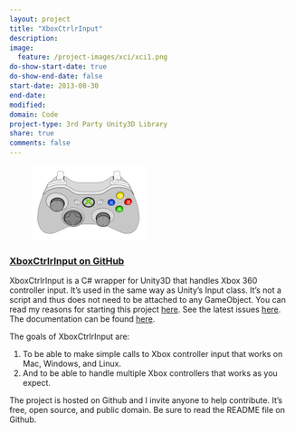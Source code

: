 ```yaml
---
layout: project
title: "XboxCtrlrInput"
description:
image:
  feature: /project-images/xci/xci1.png
do-show-start-date: true
do-show-end-date: false
start-date: 2013-08-30
end-date:
modified:
domain: Code
project-type: 3rd Party Unity3D Library
share: true
comments: false
---
```


<figure>
	<img src="/_images/project-images/xci/xboxctrlr.png" alt="">
</figure>

### [XboxCtrlrInput on GitHub](https://github.com/JISyed/Unity-XboxCtrlrInput)

XboxCtrlrInput is a C# wrapper for Unity3D that handles Xbox 360 controller input. It’s used in the same way as Unity’s Input class. It’s not a script and thus does not need to be attached to any GameObject. You can read my reasons for starting this project [here](https://jibransyed.wordpress.com/2013/09/07/the-motivation-behind-xboxctrlrinput/). See the latest issues [here](https://github.com/JISyed/Unity-XboxCtrlrInput/issues?state=open). The documentation can be found [here](https://github.com/JISyed/Unity-XboxCtrlrInput/wiki/Coding-Reference).

The goals of XboxCtrlrInput are:

 1. To be able to make simple calls to Xbox controller input that works on Mac, Windows, and Linux.
 2. And to be able to handle multiple Xbox controllers that works as you expect.

The project is hosted on Github and I invite anyone to help contribute. It’s free, open source, and public domain. Be sure to read the README file on Github.
